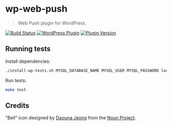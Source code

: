 # wp-web-push
> Web Push plugin for WordPress.

[![Build Status](https://travis-ci.org/marco-c/wp-web-push.svg?branch=master)](https://travis-ci.org/marco-c/wp-web-push)
[![WordPress Plugin](https://img.shields.io/wordpress/v/web-push.svg)](https://wordpress.org/plugins/web-push/)
[![Plugin Version](https://img.shields.io/wordpress/plugin/v/web-push.svg)](https://wordpress.org/plugins/web-push/changelog/)

## Running tests

Install dependencies:
```bash
./install-wp-tests.sh MYSQL_DATABASE_NAME MYSQL_USER MYSQL_PASSWORD localhost latest
```

Run tests:
```bash
make test
```

## Credits

"Bell" icon designed by [Daouna Jeong](https://thenounproject.com/daouna/) from the [Noun Project](https://thenounproject.com/).
